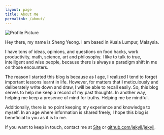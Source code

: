 ```yaml
---
layout: page
title: About Me
permalink: /about/
---
```


<img src="{{ site.baseurl }}/assets/profile-placeholder.gif" title="Profile Picture" class="profile">

Hey there, my name is Sheng Yeong. I am based in Kuala Lumpur, Malaysia. 

I have tons of ideas, opinions, and questions on food hacks, work productivity, math, science, art and philosophy. I like to talk to true, intelligent and wise people, because there is always a paradigm shift in me on those encounters.

The reason I started this blog is because as I age, I realized I tend to forget important lessons learnt in life. However, for matters that I meticulously and deliberately write down and draw, I will be able to recall easily. So, this blog serves to help me keep a record of my past thoughts. In another way, helping me keep a presence of mind for truths. Helping me be mindful.

Additionally, there is no point keeping my experience and knowledge to myself. In an age where information is shared freely, I hope this blog is beneficial to you as it is to me. 

If you want to keep in touch, contact me at [Site][site] or [github.com/jekyll/jekyll](https://github.com/jekyll/jekyll).

[site]: https://linkedin.com/in/shengyeong
